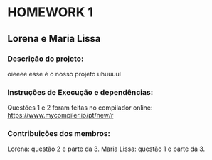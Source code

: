 # HOMEWORK 1
## Lorena e Maria Lissa
### Descrição do projeto:

oieeee esse é o nosso projeto 
uhuuuul

### Instruções de Execução e dependências:
Questões 1 e 2 foram feitas no compilador online: https://www.mycompiler.io/pt/new/r

### Contribuições dos membros:
Lorena: questão 2 e parte da 3.
Maria Lissa: questão 1 e parte da 3.


